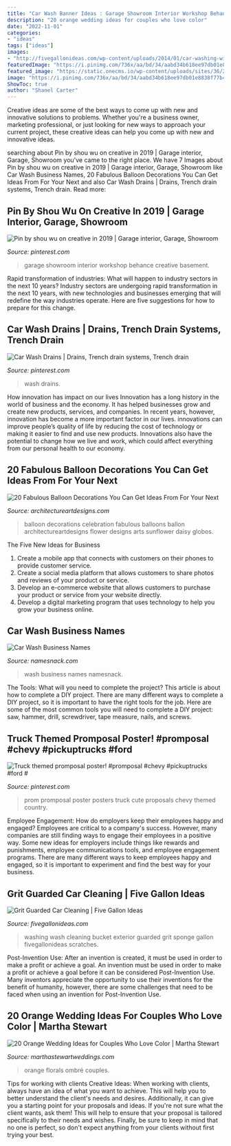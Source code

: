 ```yaml
---
title: "Car Wash Banner Ideas : Garage Showroom Interior Workshop Behance Creative Basement"
description: "20 orange wedding ideas for couples who love color"
date: "2022-11-01"
categories:
- "ideas"
tags: ["ideas"]
images:
- "http://fivegallonideas.com/wp-content/uploads/2014/01/car-washing-with-bucket.jpg"
featuredImage: "https://i.pinimg.com/736x/aa/bd/34/aabd34b618ee97db01e8838f77b4f4e0.jpg"
featured_image: "https://static.onecms.io/wp-content/uploads/sites/36/2011/07/19025526/orange-wedding-inspiration-jacy-hermes-photography-0219.jpg"
image: "https://i.pinimg.com/736x/aa/bd/34/aabd34b618ee97db01e8838f77b4f4e0.jpg"
ShowToc: true
author: "Shanel Carter"
---
```



Creative ideas are some of the best ways to come up with new and innovative solutions to problems. Whether you're a business owner, marketing professional, or just looking for new ways to approach your current project, these creative ideas can help you come up with new and innovative ideas.

	

		
searching about Pin by shou wu on creative in 2019 | Garage interior, Garage, Showroom you've came to the right place. We have 7 Images about Pin by shou wu on creative in 2019 | Garage interior, Garage, Showroom like Car Wash Business Names, 20 Fabulous Balloon Decorations You Can Get Ideas From For Your Next and also Car Wash Drains | Drains, Trench drain systems, Trench drain. Read more:
		
    
## Pin By Shou Wu On Creative In 2019 | Garage Interior, Garage, Showroom

<img loading=lazy src="https://i.pinimg.com/736x/f8/18/55/f81855890c498bf553d6737df1042e1c--motor-exhibition.jpg?b=t" onerror="this.onerror=null;this.src='https://tse3.mm.bing.net/th?id=OIP.WQAl8UgrZFCmRK1UO0ONqAFIC-&amp;pid=15.1';" alt="Pin by shou wu on creative in 2019 | Garage interior, Garage, Showroom">

_Source: pinterest.com_

>garage showroom interior workshop behance creative basement. 

	

Rapid transformation of industries: What will happen to industry sectors in the next 10 years?
Industry sectors are undergoing rapid transformation in the next 10 years, with new technologies and businesses emerging that will redefine the way industries operate. Here are five suggestions for how to prepare for this change.

    
## Car Wash Drains | Drains, Trench Drain Systems, Trench Drain

<img loading=lazy src="https://i.pinimg.com/736x/aa/bd/34/aabd34b618ee97db01e8838f77b4f4e0.jpg" onerror="this.onerror=null;this.src='https://tse4.mm.bing.net/th?id=OIP.nQQNkLvkAOb03Qv8mu20eQHaJ3&amp;pid=15.1';" alt="Car Wash Drains | Drains, Trench drain systems, Trench drain">

_Source: pinterest.com_

>wash drains. 

	

How innovation has impact on our lives
Innovation has a long history in the world of business and the economy. It has helped businesses grow and create new products, services, and companies. In recent years, however, innovation has become a more important factor in our lives. innovations can improve people’s quality of life by reducing the cost of technology or making it easier to find and use new products. Innovations also have the potential to change how we live and work, which could affect everything from our personal health to our economy.

    
## 20 Fabulous Balloon Decorations You Can Get Ideas From For Your Next

<img loading=lazy src="http://www.architectureartdesigns.com/wp-content/uploads/2014/12/20-Fabulous-Balloon-Decorations-You-Can-Get-Ideas-From-For-Your-Next-Celebration-14-630x840.jpg" onerror="this.onerror=null;this.src='https://tse1.mm.bing.net/th?id=OIP.mpNcTpKzOBrUHXIXQqV3xQHaJ4&amp;pid=15.1';" alt="20 Fabulous Balloon Decorations You Can Get Ideas From For Your Next">

_Source: architectureartdesigns.com_

>balloon decorations celebration fabulous balloons ballon architectureartdesigns flower designs arts sunflower daisy globos. 

	

The Five New Ideas for Business
1. Create a mobile app that connects with customers on their phones to provide customer service. 
2. Create a social media platform that allows customers to share photos and reviews of your product or service. 
3. Develop an e-commerce website that allows customers to purchase your product or service from your website directly. 
4. Develop a digital marketing program that uses technology to help you grow your business online.

    
## Car Wash Business Names

<img loading=lazy src="https://www.namesnack.com/images/NameSnack-Car-Wash-Business-Names-5996x3374-20200915.jpeg?crop=40:21,smart&amp;width=1200" onerror="this.onerror=null;this.src='https://tse4.mm.bing.net/th?id=OIP.tO3UVBwJTGC9tw63BTjzMwHaD4&amp;pid=15.1';" alt="Car Wash Business Names">

_Source: namesnack.com_

>wash business names namesnack. 

	

The Tools: What will you need to complete the project?
This article is about how to complete a DIY project. There are many different ways to complete a DIY project, so it is important to have the right tools for the job. Here are some of the most common tools you will need to complete a DIY project: saw, hammer, drill, screwdriver, tape measure, nails, and screws.

    
## Truck Themed Promposal Poster! #promposal #chevy #pickuptrucks #ford #

<img loading=lazy src="https://i.pinimg.com/736x/8a/48/56/8a48564fbf47a119ed7da69e4495752e.jpg" onerror="this.onerror=null;this.src='https://tse2.mm.bing.net/th?id=OIP.NGao2-LrzrNT287scvKnCwHaJ3&amp;pid=15.1';" alt="Truck themed promposal poster! #promposal #chevy #pickuptrucks #ford #">

_Source: pinterest.com_

>prom promposal poster posters truck cute proposals chevy themed country. 

	

Employee Engagement: How do employers keep their employees happy and engaged?
Employees are critical to a company's success. However, many companies are still finding ways to engage their employees in a positive way. Some new ideas for employers include things like rewards and punishments, employee communications tools, and employee engagement programs. There are many different ways to keep employees happy and engaged, so it is important to experiment and find the best way for your business.

    
## Grit Guarded Car Cleaning | Five Gallon Ideas

<img loading=lazy src="http://fivegallonideas.com/wp-content/uploads/2014/01/car-washing-with-bucket.jpg" onerror="this.onerror=null;this.src='https://tse1.mm.bing.net/th?id=OIP.g4eK_Nt6HE7wqtSzwJlkRwHaE7&amp;pid=15.1';" alt="Grit Guarded Car Cleaning | Five Gallon Ideas">

_Source: fivegallonideas.com_

>washing wash cleaning bucket exterior guarded grit sponge gallon fivegallonideas scratches. 

	

Post-Invention Use: After an invention is created, it must be used in order to make a profit or achieve a goal.
An invention must be used in order to make a profit or achieve a goal before it can be considered Post-Invention Use. Many inventors appreciate the opportunity to use their inventions for the benefit of humanity, however, there are some challenges that need to be faced when using an invention for Post-Invention Use.

    
## 20 Orange Wedding Ideas For Couples Who Love Color | Martha Stewart

<img loading=lazy src="https://static.onecms.io/wp-content/uploads/sites/36/2011/07/19025526/orange-wedding-inspiration-jacy-hermes-photography-0219.jpg" onerror="this.onerror=null;this.src='https://tse1.mm.bing.net/th?id=OIP.rgL2JO1e3gQ8u5-26-H_LQHaLH&amp;pid=15.1';" alt="20 Orange Wedding Ideas for Couples Who Love Color | Martha Stewart">

_Source: marthastewartweddings.com_

>orange florals ombré couples. 

	

Tips for working with clients
Creative Ideas: When working with clients, always have an idea of what you want to achieve. This will help you to better understand the client's needs and desires. Additionally, it can give you a starting point for your proposals and ideas. If you're not sure what the client wants, ask them! This will help to ensure that your proposal is tailored specifically to their needs and wishes. Finally, be sure to keep in mind that no one is perfect, so don't expect anything from your clients without first trying your best.

